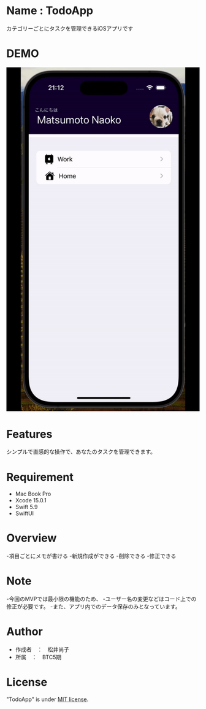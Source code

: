 # Name : TodoApp

カテゴリーごとにタスクを管理できるiOSアプリです

# DEMO

![demo](todoApp_Demo.gif)

# Features

シンプルで直感的な操作で、あなたのタスクを管理できます。

# Requirement

* Mac Book Pro
* Xcode 15.0.1
* Swift 5.9
* SwiftUI

# Overview

-項目ごとにメモが書ける
-新規作成ができる
-削除できる
-修正できる

# Note

-今回のMVPでは最小限の機能のため、
-ユーザー名の変更などはコード上での修正が必要です。
-また、アプリ内でのデータ保存のみとなっています。

# Author

* 作成者　：　松井尚子
* 所属　：　BTC5期　


# License

"TodoApp" is under [MIT license](https://en.wikipedia.org/wiki/MIT_License).




